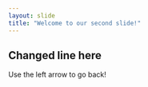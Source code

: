 ```yaml
---
layout: slide
title: "Welcome to our second slide!"
---
```

## Changed line here
Use the left arrow to go back!